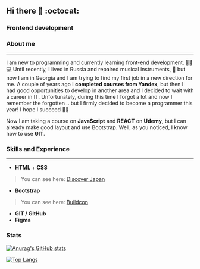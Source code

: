 ## Hi there 👋 :octocat:

### **Frontend development**

### **About me**
---
I am new to programming and currently learning front-end development. 👨‍🎓 💻 Until recently, I lived in Russia and repaired musical instruments, 🎸 but now I am in Georgia and I am trying to find my first job in a new direction for me. A couple of years ago I **completed courses from Yandex**, but then I had good opportunities to develop in another area and I decided to wait with a career in IT. Unfortunately, during this time I forgot a lot and now I remember the forgotten .. but I firmly decided to become a programmer this year! I hope I succeed :crossed_fingers::muscle:

Now I am taking a course on **JavaScript** and **REACT** on **Udemy**, but I can already make good layout and use Bootstrap. Well, as you noticed, I know how to use **GIT**.

### **Skills and Experience**
---
* **HTML** + **CSS**
> You can see here: [Discover Japan](https://henry128bit.github.io/Basic-knowledge-of-CSS-and-HTML/)
* **Bootstrap** 
> You can see here: [Buildcon](https://henry128bit.github.io/Bootstrap-5-project/)
* **GIT / GitHub**
* **Figma**

### **Stats**

[![Anurag's GitHub stats](https://github-readme-stats.vercel.app/api?username=Henry128bit&hide=stars,contribs&theme=cobalt)](https://github.com/anuraghazra/github-readme-stats)

[![Top Langs](https://github-readme-stats.vercel.app/api/top-langs/?username=Henry128bit)](https://github.com/anuraghazra/github-readme-stats)
